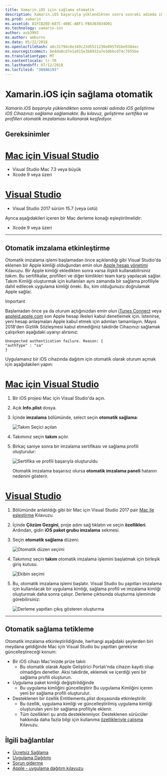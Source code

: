 ```yaml
---
title: Xamarin.iOS için sağlama otomatik
description: Xamarin.iOS başarıyla yüklendikten sonra sonraki adımda iOS geliştirme iOS Cihazınızı sağlama sağlamaktır. Bu kılavuz, geliştirme sertifika ve profilleri otomatik imzalaması kullanarak keşfediyor.
ms.prod: xamarin
ms.assetid: 81FCB2ED-687C-40BC-ABF1-FB4303034D01
ms.technology: xamarin-ios
author: asb3993
ms.author: amburns
ms.date: 05/22/2018
ms.openlocfilehash: a0c3179dc8e349c23d5521230e0957d1be9384ec
ms.sourcegitcommit: be4da0cd7e1a915e3b8932a7e3d6bcd74c7055be
ms.translationtype: MT
ms.contentlocale: tr-TR
ms.lasthandoff: 07/12/2018
ms.locfileid: "38986193"
---
```

# <a name="automatic-provisioning-for-xamarinios"></a>Xamarin.iOS için sağlama otomatik

_Xamarin.iOS başarıyla yüklendikten sonra sonraki adımda iOS geliştirme iOS Cihazınızı sağlama sağlamaktır. Bu kılavuz, geliştirme sertifika ve profilleri otomatik imzalaması kullanarak keşfediyor._

## <a name="requirements"></a>Gereksinimler

# <a name="visual-studio-for-mactabvsmac"></a>[Mac için Visual Studio](#tab/vsmac)

- Visual Studio Mac 7.3 veya büyük
- Xcode 9 veya üzeri

# <a name="visual-studiotabvswin"></a>[Visual Studio](#tab/vswin)

- Visual Studio 2017 sürüm 15.7 (veya üstü)

Ayrıca aşağıdakileri içeren bir Mac derleme konağı eşleştirilmelidir:

- Xcode 9 veya üzeri

-----

## <a name="enabling-automatic-signing"></a>Otomatik imzalama etkinleştirme

Otomatik imzalama işlemi başlamadan önce açıklandığı gibi Visual Studio'da eklenen bir Apple kimliği olduğundan emin olun [Apple hesap yönetimi](~/cross-platform/macios/apple-account-management.md) Kılavuzu. Bir Apple kimliği ekledikten sonra varsa ilişkili kullanabilirsiniz _takım_. Bu sertifikalar, profilleri ve diğer kimlikleri team karşı yapılacak sağlar. Takım Kimliği oluşturmak için kullanılan aynı zamanda bir sağlama profiliyle dahil edilecek uygulama kimliği öneki. Bu, kim olduğunuzu doğrulamak Apple sağlar.

> [!IMPORTANT]
> Başlamadan önce ya da oturum açtığınızdan emin olun [iTunes Connect](https://itunesconnect.apple.com/) veya [appleid.apple.com](https://appleid.apple.com) son Apple hesap ilkeleri kabul denetlemek için. İstenirse, yeni hesap anlaşmaları Apple kabul etmek için adımları tamamlayın. Mayıs 2018'den Gizlilik Sözleşmesi kabul etmediğiniz takdirde Cihazınızı sağlamak çalışırken aşağıdaki uyarıyı alırsınız:
> ```
> Unexpected authentication failure. Reason: {
> "authType" : "sa"
>}
>```

Uygulamanız bir iOS cihazında dağıtım için otomatik olarak oturum açmak için aşağıdakileri yapın:

# <a name="visual-studio-for-mactabvsmac"></a>[Mac için Visual Studio](#tab/vsmac)

1. Bir iOS projesi Mac için Visual Studio'da açın.

2. Açık **Info.plist** dosya.

3. İçinde **imzalama** bölümünde, select seçin **otomatik sağlama**:

    ![Takım Seçici açılan](automatic-provisioning-images/image2.png)

4. Takımınız seçin **takım** açılır.

6. Birkaç saniye sonra bir imzalama sertifikası ve sağlama profili oluşturulur:

    ![Sertifika ve profili başarıyla oluşturuldu](automatic-provisioning-images/image5.png)

    Otomatik imzalama başarısız olursa **otomatik imzalama paneli** hatanın nedenini gösterir.

# <a name="visual-studiotabvswin"></a>[Visual Studio](#tab/vswin)

1. Bölümünde anlatıldığı gibi bir Mac için Visual Studio 2017 pair [Mac ile eşleştirme](~/ios/get-started/installation/windows/connecting-to-mac/index.md) Kılavuzu.

2. İçinde **Çözüm Gezgini**, proje adını sağ tıklatın ve seçin **özellikleri**. Ardından, gidin **iOS paket grubu imzalama** sekmesi.

3. Seçin **otomatik sağlama** düzeni:

    ![Otomatik düzen seçimi](automatic-provisioning-images/prov4.png)

4. Takımınız seçin **takım** otomatik imzalama işlemini başlatmak için birleşik giriş kutusu.

    ![Ekibin seçimi](automatic-provisioning-images/prov3.png)

4. Bu, otomatik imzalama işlemi başlatır. Visual Studio bu yapıtları imzalama için kullanılacak bir uygulama kimliği, sağlama profili ve imzalama kimliği oluşturmak daha sonra çalışır. Derleme çıktısında oluşturma işleminde görebilirsiniz:

    ![Derleme yapıtları çıkış gösteren oluşturma](automatic-provisioning-images/prov5.png)

-----

## <a name="triggering-automatic-provisioning"></a>Otomatik sağlama tetikleme

Otomatik imzalama etkinleştirildiğinde, herhangi aşağıdaki şeylerden biri meydana geldiğinde Mac için Visual Studio bu yapıtları gerekirse güncelleştireceği konum:

* Bir iOS cihazı Mac'inizde prize takılı
    - Bu otomatik olarak Apple Geliştirici Portalı'nda cihazın kayıtlı olup olmadığını denetler. Aksi takdirde, eklemek ve içerdiği yeni bir sağlama profili oluşturun.
* Uygulama paket kimliği değiştirildiğinde
    - Bu uygulama kimliğini güncelleştirir Bu uygulama Kimliğini içeren yeni bir sağlama profili oluşturulur.
* Desteklenen bir özellik Entitlements.plist dosyasında etkinleştirilir.
    - Bu özellik, uygulama kimliği ve güncelleştirilmiş uygulama kimliği oluşturulan yeni bir sağlama profiliyle eklenir.
    - Tüm özellikleri şu anda desteklenmiyor. Desteklenen sürücüler hakkında daha fazla bilgi için kullanıma [özellikleriyle çalışma](~/ios/deploy-test/provisioning/capabilities/index.md) Kılavuzu.


## <a name="related-links"></a>İlgili bağlantılar

- [Ücretsiz Sağlama](~/ios/get-started/installation/device-provisioning/free-provisioning.md)
- [Uygulama Dağıtımı](~/ios/deploy-test/app-distribution/index.md)
- [Sorun giderme](~/ios/deploy-test/troubleshooting.md)
- [Apple - uygulama dağıtım kılavuzu](https://developer.apple.com/library/ios/documentation/IDEs/Conceptual/AppDistributionGuide/Introduction/Introduction.html)

